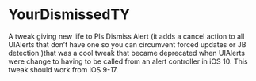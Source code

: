 # YourDismissedTY
A tweak giving new life to Pls Dismiss Alert (it adds a cancel action to all UIAlerts that don’t have one so you can circumvent forced updates or JB detection.)that was a cool tweak that became deprecated when UIAlerts were change to having to be called from an alert controller in iOS 10.  This tweak should work from iOS 9-17.  
